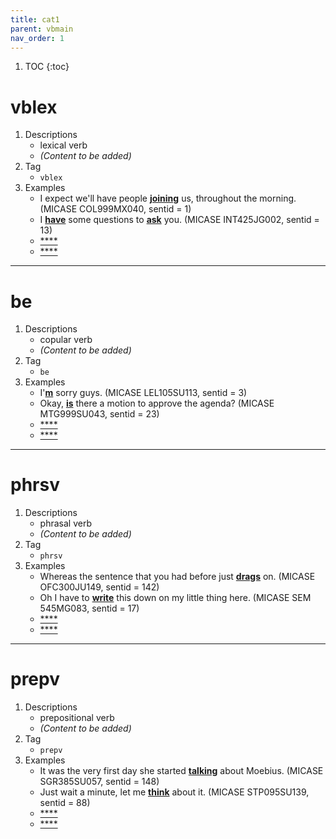```yaml
---
title: cat1
parent: vbmain
nav_order: 1
---
```

1. TOC
{:toc}

# vblex

1. Descriptions
    - lexical verb
    - *(Content to be added)*
2. Tag
    - `vblex`
3. Examples
    - I expect we'll have people <ins>**joining**</ins> us, throughout the morning. (MICASE COL999MX040, sentid = 1)
    - I <ins>**have**</ins> some questions to <ins>**ask**</ins> you. (MICASE INT425JG002, sentid = 13)
    - <ins>****</ins>
    - <ins>****</ins>

---

# be

1. Descriptions
    - copular verb
    - *(Content to be added)*
2. Tag
    - `be`
3. Examples
    - I'<ins>**m**</ins> sorry guys. (MICASE LEL105SU113, sentid = 3)
    - Okay, <ins>**is**</ins> there a motion to approve the agenda? (MICASE MTG999SU043, sentid = 23)
    - <ins>****</ins>
    - <ins>****</ins>

---

# phrsv

1. Descriptions
    - phrasal verb
    - *(Content to be added)*
2. Tag
    - `phrsv`
3. Examples
    - Whereas the sentence that you had before just <ins>**drags**</ins> on. (MICASE OFC300JU149, sentid = 142)
    - Oh I have to <ins>**write**</ins> this down on my little thing here. (MICASE SEM 545MG083, sentid = 17)
    - <ins>****</ins>
    - <ins>****</ins>

---

# prepv

1. Descriptions
    - prepositional verb
    - *(Content to be added)*
2. Tag
    - `prepv`
3. Examples
    - It was the very first day she started <ins>**talking**</ins> about Moebius. (MICASE SGR385SU057, sentid = 148)
    - Just wait a minute, let me <ins>**think**</ins> about it. (MICASE STP095SU139, sentid = 88)
    - <ins>****</ins>
    - <ins>****</ins>

